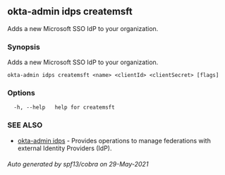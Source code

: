 ## okta-admin idps createmsft

Adds a new Microsoft SSO IdP to your organization.

### Synopsis

Adds a new Microsoft SSO IdP to your organization.

```
okta-admin idps createmsft <name> <clientId> <clientSecret> [flags]
```

### Options

```
  -h, --help   help for createmsft
```

### SEE ALSO

* [okta-admin idps](okta-admin_idps.md)	 - Provides operations to manage federations with external Identity Providers (IdP).

###### Auto generated by spf13/cobra on 29-May-2021
